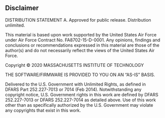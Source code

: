 ## Disclaimer

DISTRIBUTION STATEMENT A. Approved for public release. Distribution unlimited.

This material is based upon work supported by the United States Air Force under Air Force Contract No. FA8702-15-D-0001. Any opinions, findings and conclusions or recommendations expressed in this material are those of the author(s) and do not necessarily reflect the views of the United States Air Force.

Copyright © 2020 MASSACHUSETTS INSTITUTE OF TECHNOLOGY

THE SOFTWARE/FIRMWARE IS PROVIDED TO YOU ON AN “AS-IS” BASIS.

Delivered to the U.S. Government with Unlimited Rights, as defined in DFARS Part 252.227-7013 or 7014 (Feb 2014). Notwithstanding any copyright notice, U.S. Government rights in this work are defined by DFARS 252.227-7013 or DFARS 252.227-7014 as detailed above. Use of this work other than as specifically authorized by the U.S. Government may violate any copyrights that exist in this work.